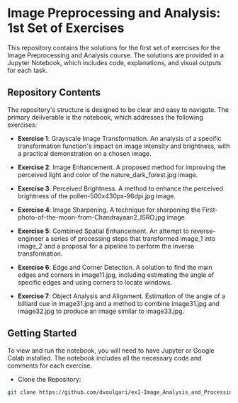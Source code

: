# Image Preprocessing and Analysis: 1st Set of Exercises
This repository contains the solutions for the first set of exercises for the Image Preprocessing and Analysis course. The solutions are provided in a Jupyter Notebook, which includes code, explanations, and visual outputs for each task.

## Repository Contents
The repository's structure is designed to be clear and easy to navigate. The primary deliverable is the notebook, which addresses the following exercises:

- **Exercise 1**: Grayscale Image Transformation. An analysis of a specific transformation function's impact on image intensity and brightness, with a practical demonstration on a chosen image.

- **Exercise 2**: Image Enhancement. A proposed method for improving the perceived light and color of the nature_dark_forest.jpg image.

- **Exercise 3**: Perceived Brightness. A method to enhance the perceived brightness of the pollen-500x430px-96dpi.jpg image.

- **Exercise 4**: Image Sharpening. A technique for sharpening the First-photo-of-the-moon-from-Chandrayaan2_ISRO.jpg image.

- **Exercise 5**: Combined Spatial Enhancement. An attempt to reverse-engineer a series of processing steps that transformed image_1 into image_2 and a proposal for a pipeline to perform the inverse transformation.

- **Exercise 6**: Edge and Corner Detection. A solution to find the main edges and corners in image11.jpg, including estimating the angle of specific edges and using corners to locate windows.

- **Exercise 7**: Object Analysis and Alignment. Estimation of the angle of a billiard cue in image31.jpg and a method to combine image31.jpg and image32.jpg to produce an image similar to image33.jpg.

## Getting Started
To view and run the notebook, you will need to have Jupyter or Google Colab installed. The notebook includes all the necessary code and comments for each exercise.

- Clone the Repository:

```Bash
git clone https://github.com/dvoulgari/ex1-Image_Analysis_and_Processing.git
```
